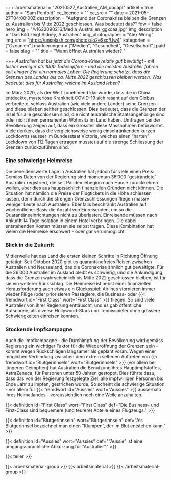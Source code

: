 +++
arbeitsmaterial = "20210527_Australien_AM_ubcapl"
artikel = true
author = "Sam Penfold"
cc_licence = ""
cc_src = ""
date = 2021-05-27T04:00:00Z
description = "Aufgrund der Coronakrise bleiben die Grenzen zu Australien bis Mitte 2022 geschlossen. Was bedeutet das?"
fdw = false
hero_img = "/v1622090216/Media_Australien_ggxoaa.jpg"
img_description = "Das Bild zeigt Sidney, Australien"
img_photographer = "Alex Wong"
img_src = "https://unsplash.com/photos/io2eSxcfUw4"
kategorien = ["Ozeanien"]
markierungen = ["Medien", "Gesundheit", "Gesellschaft"]
paid = false
slug = ""
title = "Wann öffnet Australien wieder? "

+++
_Australien hat bis jetzt die Corona-Krise relativ gut bewältigt - mit bisher weniger als 1000 Todesopfern - und die meisten Australier führen seit einiger Zeit ein normales Leben. Die Regierung schätzt, dass die Grenzen des Landes bis ca. Mitte 2022 geschlossen bleiben werden. Was bedeutet dies für Australier, welche im Ausland leben?_

Im März 2020, als der Welt zunehmend klar wurde, dass die in China entdeckte, mysteriöse Krankheit COVID-19 sich rasant auf dem Globus verbreitete, schloss Australien (wie viele andere Länder) seine Grenzen - und diese blieben seither geschlossen. Dies bedeutet, dass die Grenzen der Insel für alle geschlossen sind, die nicht australische Staatsangehörige sind oder nicht ihren permanenten Wohnsitz im Land haben. Umfragen bei der Bevölkerung zeigen auf, dass ein Grossteil diese Massnahmen befürwortet. Viele denken, dass die vergleichsweise wenig einschränkenden kurzen Lockdowns (ausser im Bundesstaat Victoria, welches einen “harten” Lockdown von 112 Tagen ertragen musste) auf die strenge Schliessung der Grenzen zurückzuführen sind.

### Eine schwierige Heimreise

Die beneidenswerte Lage in Australien hat jedoch für viele einen Preis: Gemäss Daten von der Regierung sind momentan 36’000 “gestrandete” Australier registriert, die seit Pandemiebeginn nach Hause zurückkehren wollen, aber dies aus hauptsächlich finanziellen Gründen nicht können. Die Situation hat nämlich die Preise der Flugtickets in die Höhe schiessen lassen, denn durch die strengen Grenzschliessungen fliegen massiv weniger Leute nach Australien. Ebenfalls beschränkt Australien auf wöchentlicher Basis die Anzahl von Einreisenden, um so die Quarantäneeinrichtungen nicht zu überlasten. Einreisende müssen nach Ankunft 14 Tage Isolation in einem Hotel verbringen. Die dabei entstehenden Kosten müssen sie selbst tragen. Diese Kombination hat vielen die Heimreise erschwert - oder gar verunmöglicht.

### Blick in die Zukunft

Mittlerweile hat das Land die ersten kleinen Schritte in Richtung Öffnung getätigt: Seit Oktober 2020 gibt es quarantänefreies Reisen zwischen Australien und Neuseeland, das die Coronakrise ähnlich gut bewältigte. Für die 36’000 Australier im Ausland bleibt es schwierig, und die Ankündigung, dass die Grenzen wahrscheinlich bis Mitte 2022 geschlossen bleiben, ist für sie ein weiterer Rückschlag. Die Heimreise ist nebst einer finanziellen Herausforderung auch etwas ein Glücksspiel: Airlines stornieren immer wieder Flüge (oder priorisieren Passagiere, die Business- oder {{< fremdwort id="First Class" wort="First Class" >}} fliegen. So sind viele Australier von ihrer Regierung enttäuscht, und es gab öffentliche Aufschreie, als diverse Hollywood-Stars und Tennisspieler ohne grössere Schwierigkeiten einreisen konnten.

### Stockende Impfkampagne

Auch die Impfkampagne - die Durchimpfung der Bevölkerung wird gemäss Regierung ein wichtiger Faktor für die Wiederöffnung der Grenzen sein - kommt wegen Rückschlägen langsamer als geplant voran. Wegen einer möglichen Verbindung zwischen dem extrem seltenen Auftreten von {{< fremdwort id="Blutgerinnseln" wort="Blutgerinnseln" >}} (vor allem bei jüngeren Geimpften) hat Australien die Benutzung ihres Hauptimpfstoffes, AstraZeneca, für Personen unter 50 Jahren gestoppt. Dies führte dazu, dass das von der Regierung festgelegte Ziel, alle impfwilligen Personen bis Ende Jahr zu impfen, gestrichen wurde. So scheint die schwierige Situation - vor allem für {{< fremdwort id="Aussies" wort="Aussies" >}} ausserhalb ihres Heimatlandes - voraussichtlich noch eine Weile anzuhalten.

{{< definition id="First Class" wort="First Class" def="Die Business- und First-Class sind bequemere (und teurere) Abteile eines Flugzeugs." >}}

{{< definition id="Blutgerinnseln" wort="Blutgerinnseln" def="Als Blutgerinnsel bezeichnet man einen “Klumpen”, der im Blut entstehen kann." >}}

{{< definition id="Aussies" wort="Aussies" def="“Aussie” ist eine umgangssprachliche Abkürzung für “Australier”." >}}

{{< teiler >}}

{{< arbeitsmaterial-group >}}
{{< arbeitsmaterial >}}
{{< /arbeitsmaterial-group >}}